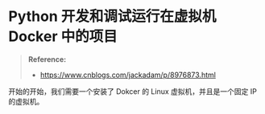# Python 开发和调试运行在虚拟机 Docker 中的项目

> **Reference:**
>
> - https://www.cnblogs.com/jackadam/p/8976873.html

开始的开始，我们需要一个安装了 Dokcer 的 Linux 虚拟机，并且是一个固定 IP 的虚拟机。

